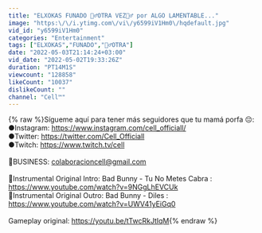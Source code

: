 ```yaml
---
title: "ELXOKAS FUNADO 🤦‍♂️OTRA VEZ🤦‍♂️ por ALGO LAMENTABLE..."
image: "https:\/\/i.ytimg.com\/vi\/y6599iV1Hm0\/hqdefault.jpg"
vid_id: "y6599iV1Hm0"
categories: "Entertainment"
tags: ["ELXOKAS","FUNADO","🤦‍♂️OTRA"]
date: "2022-05-03T21:14:24+03:00"
vid_date: "2022-05-02T19:33:26Z"
duration: "PT14M1S"
viewcount: "128858"
likeCount: "10037"
dislikeCount: ""
channel: "Cell™"
---
```

{% raw %}Sígueme aquí para tener más seguidores que tu mamá porfa 😔:<br />●Instagram: <a rel="nofollow" target="blank" href="https://www.instagram.com/cell_officiall/">https://www.instagram.com/cell_officiall/</a><br />●Twitter: <a rel="nofollow" target="blank" href="https://twitter.com/Cell_Officiall">https://twitter.com/Cell_Officiall</a><br />●Twitch: <a rel="nofollow" target="blank" href="https://www.twitch.tv/cell">https://www.twitch.tv/cell</a><br /><br />💌BUSINESS: colaboracioncell@gmail.com<br /><br />🎵Instrumental Original Intro: Bad Bunny - Tu No Metes Cabra : <a rel="nofollow" target="blank" href="https://www.youtube.com/watch?v=9NGgLhEVCUk">https://www.youtube.com/watch?v=9NGgLhEVCUk</a><br />🎵Instrumental Original Outro: Bad Bunny - Diles : <a rel="nofollow" target="blank" href="https://www.youtube.com/watch?v=UWV41yEiGq0">https://www.youtube.com/watch?v=UWV41yEiGq0</a><br /><br />Gameplay original: <a rel="nofollow" target="blank" href="https://youtu.be/tTwcRkJtIqM">https://youtu.be/tTwcRkJtIqM</a>{% endraw %}
